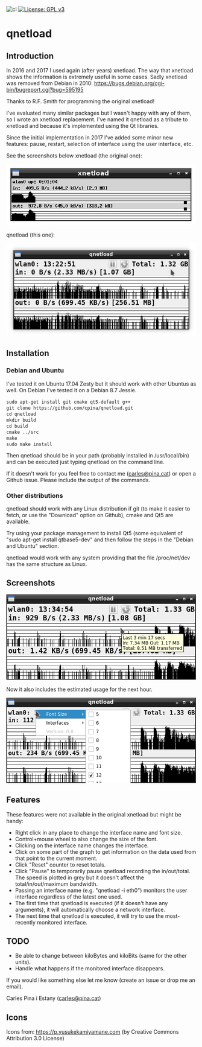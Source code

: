 ![ci](https://github.com/cpina/qnetload/workflows/ci/badge.svg)
[![License: GPL v3](https://img.shields.io/badge/License-GPLv3-blue.svg)](https://www.gnu.org/licenses/gpl-3.0)

# qnetload
## Introduction
In 2016 and 2017 I used again (after years) xnetload. The way that xnetload shows the information is extremely useful in some cases. Sadly xnetload was removed from Debian in 2010:
https://bugs.debian.org/cgi-bin/bugreport.cgi?bug=595195

Thanks to R.F. Smith for programming the original xnetload!

I've evaluated many similar packages but I wasn't happy with any of them, so I wrote an xnetload replacement. I've named it qnetload as a tribute to xnetload and because it's implemented using the Qt libraries.

Since the initial implementation in 2017 I've added some minor new features: pause, restart, selection of interface using the user interface, etc.

See the screenshots below
xnetload (the original one):

![xnetload](docs/images/xnetload.png)

qnetload (this one):

![qnetload](docs/images/qnetload-0.8.png)

## Installation
### Debian and Ubuntu
I've tested it on Ubuntu 17.04 Zesty but it should work with other Ubuntus as well.
On Debian I've tested it on a Debian 8.7 Jessie.

```
sudo apt-get install git cmake qt5-default g++
git clone https://github.com/cpina/qnetload.git
cd qnetload
mkdir build
cd build
cmake ../src
make
sudo make install
```

Then qnetload should be in your path (probably installed in /usr/local/bin) and can be executed just typing qnetload on the command line.

If it doesn't work for you feel free to contact me (carles@pina.cat) or open a Github issue. Please include the output of the commands.

### Other distributions
qnetload should work with any Linux distribution if git (to make it easier to fetch, or use the "Download" option on Github), cmake and Qt5 are available.

Try using your package management to install Qt5 (some equivalent of "sudo apt-get install qtbase5-dev" and then follow the steps in the "Debian and Ubuntu" section.

qnetload would work with any system providing that the file /proc/net/dev has the same structure as Linux.

## Screenshots
![qnetload](docs/images/qnetload-speed-tooltip-0.8.png)

Now it also includes the estimated usage for the next hour.

![qnetload](docs/images/qnetload-font-sizes-0.8.png)

## Features
These features were not available in the original xnetload but might be handy:

* Right click in any place to change the interface name and font size.
* Control+mouse wheel to also change the size of the font.
* Clicking on the interface name changes the interface.
* Click on some part of the graph to get information on the data used from that point to the current moment.
* Click "Reset" counter to reset totals.
* Click "Pause" to temporarily pause qnetload recording the in/out/total. The speed is plotted in grey but it doesn't affect the total/in/out/maximum bandwidth.
* Passing an interface name (e.g. "qnetload -i eth0") monitors the user interface regardless of the latest one used.
* The first time that qnetload is executed (if it doesn't have any arguments), it will automatically choose a network interface.
* The next time that qnetload is executed, it will try to use the most-recently monitored interface.

## TODO

* Be able to change between kiloBytes and kiloBits (same for the other units).
* Handle what happens if the monitored interface disappears.

If you would like something else let me know (create an issue or drop me an email).

Carles Pina i Estany (carles@pina.cat)

## Icons
Icons from: https://p.yusukekamiyamane.com (by Creative Commons Attribution 3.0 License)
